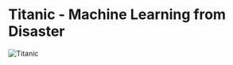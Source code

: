 # Titanic - Machine Learning from Disaster

![Titanic](https://github.com/hemu-sh/Titanic_-_Machine_Learning_from_Disaster/blob/main/1_aEkJgr3Vk7plL4K9CF5k6g.jpeg)
